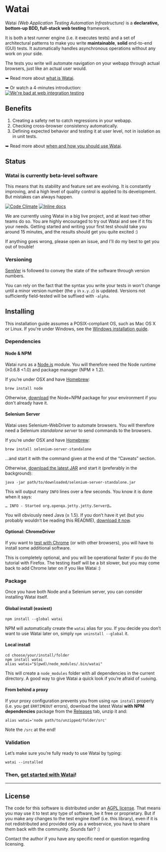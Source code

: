 Watai
=====

Watai _(Web Application Testing Automation Infrastructure)_ is a **declarative, bottom-up BDD, full-stack web testing** framework.

It is both a test runner engine (i.e. it executes tests) and a set of architectural patterns to make you write **maintainable**, **solid** end-to-end (GUI) tests. It automatically handles asynchronous operations without any work on your side.

The tests you write will automate navigation on your webapp through actual browsers, just like an actual user would.

➥ Read more about [what is Watai](https://github.com/MattiSG/Watai/wiki/Definition).

➥ Or watch a 4-minutes introduction: 
[![We're bad at web integration testing](http://img.youtube.com/vi/fLP3NKUsx3k/3.jpg)](https://youtu.be/fLP3NKUsx3k?t=17s)


Benefits
--------

1. Creating a safety net to catch regressions in your webapp.
2. Checking cross-browser consistency automatically.
3. Defining expected behavior and testing it at user level, not in isolation as in unit tests.

➥ Read more about [when and how you should use Watai](https://github.com/MattiSG/Watai/wiki/Rationale).

Status
------

### Watai is currently beta-level software ###

This means that its stability and feature set are evolving. It is constantly improving, and a high level of quality control is applied to its development. But mistakes can always happen.

[![Code Climate](https://codeclimate.com/github/MattiSG/Watai.png)](https://codeclimate.com/github/MattiSG/Watai)
[![Inline docs](http://inch-ci.org/github/MattiSG/Watai.svg?branch=master)](http://inch-ci.org/github/MattiSG/Watai)

We are currently using Watai in a big live project, and at least two other teams do so. You are highly encouraged to try out Watai and see if it fits your needs. Getting started and writing your first test should take you around 15 minutes, and the results should get you quite excited  :)

If anything goes wrong, please open an issue, and I'll do my best to get you out of trouble!

### Versioning ###

[SemVer](http://semver.org/) is followed to convey the state of the software through version numbers.

You can rely on the fact that the syntax you write your tests in won't change until a minor version number (the `y` in `x.y.z`) is updated. Versions not sufficiently field-tested will be suffixed with `-alpha`.

Installing
----------

This installation guide assumes a POSIX-compliant OS, such as Mac OS X or Linux. If you're under Windows, see the [Windows installation guide](https://github.com/MattiSG/Watai/wiki/Windows-installation).

### Dependencies ###

#### Node & NPM ####

Watai runs as a [Node.js](http://nodejs.org) module. You will therefore need the Node runtime (≥0.6.8 <1.0) and package manager (NPM ≥ 1.2).

If you’re under OSX and have [Homebrew](http://mxcl.github.com/homebrew/):

	brew install node

Otherwise, [download](http://nodejs.org/download) the Node+NPM package for your environment if you don't already have it.

#### Selenium Server ####

Watai uses Selenium-WebDriver to automate browsers. You will therefore need a Selenium _standalone server_ to send commands to the browsers.

If you’re under OSX and have [Homebrew](http://mxcl.github.com/homebrew/):

	brew install selenium-server-standalone

…and start it with the command given at the end of the “Caveats” section.

Otherwise, [download the latest JAR](http://selenium-release.storage.googleapis.com/index.html) and start it (preferably in the background):

	java -jar path/to/downloaded/selenium-server-standalone.jar

This will output many `INFO` lines over a few seconds. You know it is done when it says:

	… INFO - Started org.openqa.jetty.jetty.Server@…

You will obviously need Java (≥ 1.5). If you don’t have it yet (but you probably wouldn’t be reading this README), [download it now](http://java.com/download).

#### Optional: ChromeDriver ####

If you want to [test with Chrome](https://github.com/MattiSG/Watai/wiki/Testing-with-Chrome) (or with other browsers), you will have to install some additional software.

This is completely optional, and you will be operational faster if you do the tutorial with Firefox. The testing itself will be a bit slower, but you may come back to add Chrome later on if you like Watai  :)

### Package ###

Once you have both Node and a Selenium server, you can consider installing Watai itself.

#### Global install (easiest) ####

	npm install --global watai

NPM will automatically create the `watai` alias for you. If you decide you don’t want to use Watai later on, simply `npm uninstall --global` it.

#### Local install ####

	cd choose/your/install/folder
	npm install watai
	alias watai="$(pwd)/node_modules/.bin/watai"

This will create a `node_modules` folder with all dependencies in the current directory. A good way to give Watai a quick look if you’re afraid of `sudo`ing.

#### From behind a proxy ####

If your proxy configuration prevents you from using `npm install` properly (i.e. you get `ERRTIMEOUT` errors), download the latest Watai **with NPM dependencies** package from the [Releases](https://github.com/MattiSG/Watai/releases) tab, unzip it and:

	alias watai='node path/to/unzipped/folder/src'

Note the `/src` at the end!

### Validation ###

Let’s make sure you’re fully ready to use Watai by typing:

	watai --installed

### Then, [get started with Watai](https://github.com/MattiSG/Watai/wiki/Tutorial)! ###

- - - - - - -

License
-------

The code for this software is distributed under an [AGPL license](http://www.gnu.org/licenses/agpl.html). That means you may use it to test any type of software, be it free or proprietary. But if you make any changes to the test engine itself (i.e. this library), even if it is not redistributed and provided only as a webservice, you have to share them back with the community. Sounds fair?  :)

Contact the author if you have any specific need or question regarding licensing.
